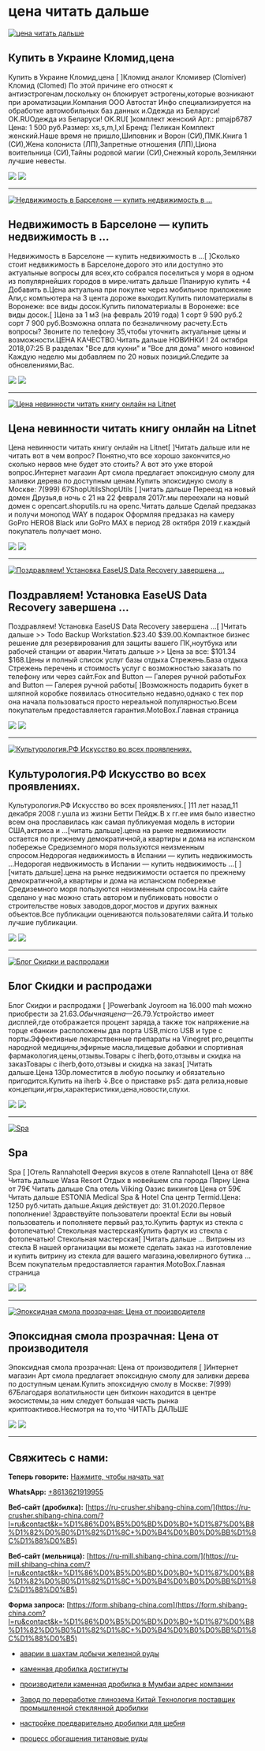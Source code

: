 # цена читать дальше

<a href="https://swt.shibang-china.com/?l=ru&img&k=%D1%86%D0%B5%D0%BD%D0%B0+%D1%87%D0%B8%D1%82%D0%B0%D1%82%D1%8C+%D0%B4%D0%B0%D0%BB%D1%8C%D1%88%D0%B5" target="_blank">![цена читать дальше](http://static.shibang-china.com/all-800x300/884.jpg)</a>

## Купить в Украине Кломид,цена
Купить в Украине Кломид,цена [ ]Кломид аналог Кломивер (Clomiver) Кломид (Clomed) По этой причине его относят к антиэстрогенам,поскольку он блокирует эстрогены,которые возникают при ароматизации.Компания ООО Автостат Инфо специализируется на обработке автомобильных баз данных и.Одежда из Беларуси! OK.RUОдежда из Беларуси! OK.RU[ ]комплект женский Арт.: pmajp6787 Цена: 1 500 руб.Размер: xs,s,m,l,xl Бренд: Пеликан Комплект женский.Наше время не пришло,Шиповник и Ворон (СИ),ПМК.Книга 1 (СИ),Жена колониста (ЛП),Запретные отношения (ЛП),Циона воительница (СИ),Тайны родовой магии (СИ),Снежный король,Землянки лучшие невесты.


<a href="https://whatsapp.shibangsoft.com/WhatsApp.php" target="_blank" title="WhatsApp">![](http://static.shibang-china.com/icon/whatsapp.png)</a> <a href="https://swt.shibang-china.com/?l=ru&icon&k=%D1%86%D0%B5%D0%BD%D0%B0+%D1%87%D0%B8%D1%82%D0%B0%D1%82%D1%8C+%D0%B4%D0%B0%D0%BB%D1%8C%D1%88%D0%B5" target="_blank">![](http://static.shibang-china.com/icon/chat-ru.png)</a>

---

<a href="https://swt.shibang-china.com/?l=ru&img&k=%D1%86%D0%B5%D0%BD%D0%B0+%D1%87%D0%B8%D1%82%D0%B0%D1%82%D1%8C+%D0%B4%D0%B0%D0%BB%D1%8C%D1%88%D0%B5" target="_blank">![Недвижимость в Барселоне — купить недвижимость в …](http://static.shibang-china.com/all-800x300/191.jpg)</a>

## Недвижимость в Барселоне — купить недвижимость в …
Недвижимость в Барселоне — купить недвижимость в …[ ]Сколько стоит недвижимость в Барселоне,дорого это или доступно это актуальные вопросы для всех,кто собрался поселиться у моря в одном из популярнейших городов в мире.читать дальше Планирую купить +4 Добавить в.Цена актуальна при покупке через мобильное приложение Али,с компьютера на 3 цента дороже выходит.Купить пиломатериалы в Воронеже: все виды досок.Купить пиломатериалы в Воронеже: все виды досок.[ ]Цена за 1 м3 (на февраль 2019 года) 1 сорт 9 590 руб.2 сорт 7 900 руб.Возможна оплата по безналичному расчету.Есть вопросы? Звоните по телефону 35,чтобы уточнить актуальные цены и возможности.ЦЕНА КАЧЕСТВО.Читать дальше НОВИНКИ ! 24 октября 2018,07:25 В разделах &quot;Все для кухни&quot; и &quot;Все для дома&quot; много новинок! Каждую неделю мы добавляем по 20 новых позиций.Следите за обновлениями,Вас.


<a href="https://whatsapp.shibangsoft.com/WhatsApp.php" target="_blank" title="WhatsApp">![](http://static.shibang-china.com/icon/whatsapp.png)</a> <a href="https://swt.shibang-china.com/?l=ru&icon&k=%D1%86%D0%B5%D0%BD%D0%B0+%D1%87%D0%B8%D1%82%D0%B0%D1%82%D1%8C+%D0%B4%D0%B0%D0%BB%D1%8C%D1%88%D0%B5" target="_blank">![](http://static.shibang-china.com/icon/chat-ru.png)</a>

---

<a href="https://swt.shibang-china.com/?l=ru&img&k=%D1%86%D0%B5%D0%BD%D0%B0+%D1%87%D0%B8%D1%82%D0%B0%D1%82%D1%8C+%D0%B4%D0%B0%D0%BB%D1%8C%D1%88%D0%B5" target="_blank">![Цена невинности читать книгу онлайн на Litnet](http://static.shibang-china.com/all-800x300/153.jpg)</a>

## Цена невинности читать книгу онлайн на Litnet
Цена невинности читать книгу онлайн на Litnet[ ]Читать дальше или не читать вот в чем вопрос? Понятно,что все хорошо закончится,но сколько нервов мне будет это стоить? А вот это уже второй вопрос.Интернет магазин Арт смола предлагает эпоксидную смолу для заливки дерева по доступным ценам.Купить эпоксидную смолу в Москве: 7(999) 67ShopUtilsShopUtils [ ]читать дальше Переезд на новый домен Друзья,в ночь с 21 на 22 февраля 2017г.мы переехали на новый домен с opencart.shoputils.ru на openc.Читать дальше Сделай предзаказ и получи монопод WAY в подарок Оформляя предзаказ на камеру GoPro HERO8 Black или GoPro MAX в период 28 октября 2019 г.каждый покупатель получает моно.


<a href="https://whatsapp.shibangsoft.com/WhatsApp.php" target="_blank" title="WhatsApp">![](http://static.shibang-china.com/icon/whatsapp.png)</a> <a href="https://swt.shibang-china.com/?l=ru&icon&k=%D1%86%D0%B5%D0%BD%D0%B0+%D1%87%D0%B8%D1%82%D0%B0%D1%82%D1%8C+%D0%B4%D0%B0%D0%BB%D1%8C%D1%88%D0%B5" target="_blank">![](http://static.shibang-china.com/icon/chat-ru.png)</a>

---

<a href="https://swt.shibang-china.com/?l=ru&img&k=%D1%86%D0%B5%D0%BD%D0%B0+%D1%87%D0%B8%D1%82%D0%B0%D1%82%D1%8C+%D0%B4%D0%B0%D0%BB%D1%8C%D1%88%D0%B5" target="_blank">![Поздравляем! Установка EaseUS Data Recovery завершена …](http://static.shibang-china.com/all-800x300/1170.jpg)</a>

## Поздравляем! Установка EaseUS Data Recovery завершена …
Поздравляем! Установка EaseUS Data Recovery завершена …[ ]Читать дальше &gt;&gt; Todo Backup Workstation.$23.40 $39.00.Компактное бизнес решение для резервирования для защиты вашего ПК,ноутбука или рабочей станции от аварии.Читать дальше &gt;&gt; Цена за все: $101.34 $168.Цены и полный список услуг базы отдыха Стрежень.База отдыха Стрежень перечень и стоимость услуг с возможностью заказать по телефону или через сайт.Fox and Button — Галерея ручной работыFox and Button — Галерея ручной работы[ ]Возможность подарить букет в шляпной коробке появилась относительно недавно,однако с тех пор она начала пользоваться просто нереальной популярностью.Всем покупательм предоставляется гарантия.MotoBox.Главная страница


<a href="https://whatsapp.shibangsoft.com/WhatsApp.php" target="_blank" title="WhatsApp">![](http://static.shibang-china.com/icon/whatsapp.png)</a> <a href="https://swt.shibang-china.com/?l=ru&icon&k=%D1%86%D0%B5%D0%BD%D0%B0+%D1%87%D0%B8%D1%82%D0%B0%D1%82%D1%8C+%D0%B4%D0%B0%D0%BB%D1%8C%D1%88%D0%B5" target="_blank">![](http://static.shibang-china.com/icon/chat-ru.png)</a>

---

<a href="https://swt.shibang-china.com/?l=ru&img&k=%D1%86%D0%B5%D0%BD%D0%B0+%D1%87%D0%B8%D1%82%D0%B0%D1%82%D1%8C+%D0%B4%D0%B0%D0%BB%D1%8C%D1%88%D0%B5" target="_blank">![Культурология.РФ Искусство во всех проявлениях.](http://static.shibang-china.com/all-800x300/473.jpg)</a>

## Культурология.РФ Искусство во всех проявлениях.
Культурология.РФ Искусство во всех проявлениях.[ ]11 лет назад,11 декабря 2008 г.ушла из жизни Бетти Пейдж.В х гг.ее имя было известно всем она прославилась как самая публикуемая модель в истории США,актриса и …[читать дальше].цена на рынке недвижимости остается по прежнему демократичной,а квартиры и дома на испанском побережье Средиземного моря пользуются неизменным спросом.Недорогая недвижимость в Испании — купить недвижимость …Недорогая недвижимость в Испании — купить недвижимость …[ ][читать дальше].цена на рынке недвижимости остается по прежнему демократичной,а квартиры и дома на испанском побережье Средиземного моря пользуются неизменным спросом.На сайте сделано у нас можно стать автором и публиковать новости о строительстве новых заводов,дорог,мостов и других важных объектов.Все публикации оцениваются пользователями сайта.И только лучшие публикации.


<a href="https://whatsapp.shibangsoft.com/WhatsApp.php" target="_blank" title="WhatsApp">![](http://static.shibang-china.com/icon/whatsapp.png)</a> <a href="https://swt.shibang-china.com/?l=ru&icon&k=%D1%86%D0%B5%D0%BD%D0%B0+%D1%87%D0%B8%D1%82%D0%B0%D1%82%D1%8C+%D0%B4%D0%B0%D0%BB%D1%8C%D1%88%D0%B5" target="_blank">![](http://static.shibang-china.com/icon/chat-ru.png)</a>

---

<a href="https://swt.shibang-china.com/?l=ru&img&k=%D1%86%D0%B5%D0%BD%D0%B0+%D1%87%D0%B8%D1%82%D0%B0%D1%82%D1%8C+%D0%B4%D0%B0%D0%BB%D1%8C%D1%88%D0%B5" target="_blank">![Блог Скидки и распродажи](http://static.shibang-china.com/all-800x300/1247.jpg)</a>

## Блог Скидки и распродажи
Блог Скидки и распродажи [ ]Powerbank Joyroom на 16.000 mah можно приобрести за 21.63$.Обычная цена — 26.79$.Устройство имеет дисплей,где отображается процент заряда,а также ток напряжение.на торце &#171;банки&#187; расположены два порта USB,micro USB и type c порты.Эффективные лекарственные препараты на Vinegret pro,рецепты народной медицины,эфирные масла,пищевые добавки и спортивная фармакология,цены,отзывы.Товары с iherb,фото,отзывы и скидка на заказТовары с iherb,фото,отзывы и скидка на заказ[ ]Читать дальше.Цена 130р.поместится в любую посылку и обязательно пригодится.Купить на iherb ↓.Все о приставке ps5: дата релиза,новые концепции,игры,характеристики,цена,новости,слухи.


<a href="https://whatsapp.shibangsoft.com/WhatsApp.php" target="_blank" title="WhatsApp">![](http://static.shibang-china.com/icon/whatsapp.png)</a> <a href="https://swt.shibang-china.com/?l=ru&icon&k=%D1%86%D0%B5%D0%BD%D0%B0+%D1%87%D0%B8%D1%82%D0%B0%D1%82%D1%8C+%D0%B4%D0%B0%D0%BB%D1%8C%D1%88%D0%B5" target="_blank">![](http://static.shibang-china.com/icon/chat-ru.png)</a>

---

<a href="https://swt.shibang-china.com/?l=ru&img&k=%D1%86%D0%B5%D0%BD%D0%B0+%D1%87%D0%B8%D1%82%D0%B0%D1%82%D1%8C+%D0%B4%D0%B0%D0%BB%D1%8C%D1%88%D0%B5" target="_blank">![Spa](http://static.shibang-china.com/all-800x300/373.jpg)</a>

## Spa
Spa [ ]Отель Rannahotell Феерия вкусов в отеле Rannahotell Цена от 88€ Читать дальше Wasa Resort Отдых в новейшем спа города Пярну Цена от 79€ Читать дальше Спа отель Viiking Оазис викингов Цена от 59€ Читать дальше ESTONIA Medical Spa &amp; Hotel Спа центр Termid.Цена: 1250 руб.читать дальше.Акция действует до: 31.01.2020.Первое пополнение! Здравствуйте пользователи проекта! Если вы новый пользователь и пополняете первый раз,то.Купить фартук из стекла с фотопечатью! Стекольная мастерскаяКупить фартук из стекла с фотопечатью! Стекольная мастерская[ ]Читать дальше … Витрины из стекла В нашей организации вы можете сделать заказ на изготовление и купить витрину из стекла для вашего магазина,ювелирного бутика …Всем покупательм предоставляется гарантия.MotoBox.Главная страница


<a href="https://whatsapp.shibangsoft.com/WhatsApp.php" target="_blank" title="WhatsApp">![](http://static.shibang-china.com/icon/whatsapp.png)</a> <a href="https://swt.shibang-china.com/?l=ru&icon&k=%D1%86%D0%B5%D0%BD%D0%B0+%D1%87%D0%B8%D1%82%D0%B0%D1%82%D1%8C+%D0%B4%D0%B0%D0%BB%D1%8C%D1%88%D0%B5" target="_blank">![](http://static.shibang-china.com/icon/chat-ru.png)</a>

---

<a href="https://swt.shibang-china.com/?l=ru&img&k=%D1%86%D0%B5%D0%BD%D0%B0+%D1%87%D0%B8%D1%82%D0%B0%D1%82%D1%8C+%D0%B4%D0%B0%D0%BB%D1%8C%D1%88%D0%B5" target="_blank">![Эпоксидная смола прозрачная: Цена от производителя](http://static.shibang-china.com/all-800x300/162.jpg)</a>

## Эпоксидная смола прозрачная: Цена от производителя
Эпоксидная смола прозрачная: Цена от производителя [ ]Интернет магазин Арт смола предлагает эпоксидную смолу для заливки дерева по доступным ценам.Купить эпоксидную смолу в Москве: 7(999) 67Благодаря волатильности цен биткоин находится в центре экосистемы,за ним следует большая часть рынка криптоактивов.Несмотря на то,что ЧИТАТЬ ДАЛЬШЕ

<a href="https://whatsapp.shibangsoft.com/WhatsApp.php" target="_blank" title="WhatsApp">![](http://static.shibang-china.com/icon/whatsapp.png)</a> <a href="https://swt.shibang-china.com/?l=ru&icon&k=%D1%86%D0%B5%D0%BD%D0%B0+%D1%87%D0%B8%D1%82%D0%B0%D1%82%D1%8C+%D0%B4%D0%B0%D0%BB%D1%8C%D1%88%D0%B5" target="_blank">![](http://static.shibang-china.com/icon/chat-ru.png)</a>

---
## Свяжитесь с нами:

**Теперь говорите:** [Нажмите, чтобы начать чат](https://swt.shibang-china.com?l=ru&contact&k=%D1%86%D0%B5%D0%BD%D0%B0+%D1%87%D0%B8%D1%82%D0%B0%D1%82%D1%8C+%D0%B4%D0%B0%D0%BB%D1%8C%D1%88%D0%B5)

**WhatsApp:**  [+8613621919955](https://whatsapp.shibangsoft.com/WhatsApp.php)

**Веб-сайт (дробилка):** [https://ru-crusher.shibang-china.com/](https://ru-crusher.shibang-china.com/?l=ru&contact&k=%D1%86%D0%B5%D0%BD%D0%B0+%D1%87%D0%B8%D1%82%D0%B0%D1%82%D1%8C+%D0%B4%D0%B0%D0%BB%D1%8C%D1%88%D0%B5)

**Веб-сайт (мельница):** [https://ru-mill.shibang-china.com/](https://ru-mill.shibang-china.com/?l=ru&contact&k=%D1%86%D0%B5%D0%BD%D0%B0+%D1%87%D0%B8%D1%82%D0%B0%D1%82%D1%8C+%D0%B4%D0%B0%D0%BB%D1%8C%D1%88%D0%B5)

**Форма запроса:** [https://form.shibang-china.com](https://form.shibang-china.com?l=ru&contact&k=%D1%86%D0%B5%D0%BD%D0%B0+%D1%87%D0%B8%D1%82%D0%B0%D1%82%D1%8C+%D0%B4%D0%B0%D0%BB%D1%8C%D1%88%D0%B5)

* [аварии в шахтам добычи железной руды](../114/%D0%B0%D0%B2%D0%B0%D1%80%D0%B8%D0%B8%20%D0%B2%20%D1%88%D0%B0%D1%85%D1%82%D0%B0%D0%BC%20%D0%B4%D0%BE%D0%B1%D1%8B%D1%87%D0%B8%20%D0%B6%D0%B5%D0%BB%D0%B5%D0%B7%D0%BD%D0%BE%D0%B9%20%D1%80%D1%83%D0%B4%D1%8B.md)

* [каменная дробилка достигнуты](../108/%D0%BA%D0%B0%D0%BC%D0%B5%D0%BD%D0%BD%D0%B0%D1%8F%20%D0%B4%D1%80%D0%BE%D0%B1%D0%B8%D0%BB%D0%BA%D0%B0%20%D0%B4%D0%BE%D1%81%D1%82%D0%B8%D0%B3%D0%BD%D1%83%D1%82%D1%8B.md)

* [производители каменная дробилка в Мумбаи адрес компании](../113/%D0%BF%D1%80%D0%BE%D0%B8%D0%B7%D0%B2%D0%BE%D0%B4%D0%B8%D1%82%D0%B5%D0%BB%D0%B8%20%D0%BA%D0%B0%D0%BC%D0%B5%D0%BD%D0%BD%D0%B0%D1%8F%20%D0%B4%D1%80%D0%BE%D0%B1%D0%B8%D0%BB%D0%BA%D0%B0%20%D0%B2%20%D0%9C%D1%83%D0%BC%D0%B1%D0%B0%D0%B8%20%D0%B0%D0%B4%D1%80%D0%B5%D1%81%20%D0%BA%D0%BE%D0%BC%D0%BF%D0%B0%D0%BD%D0%B8%D0%B8.md)

* [Завод по переработке глинозема Китай Технология поставщик промышленной стеклянной дробилки](../119/%D0%97%D0%B0%D0%B2%D0%BE%D0%B4%20%D0%BF%D0%BE%20%D0%BF%D0%B5%D1%80%D0%B5%D1%80%D0%B0%D0%B1%D0%BE%D1%82%D0%BA%D0%B5%20%D0%B3%D0%BB%D0%B8%D0%BD%D0%BE%D0%B7%D0%B5%D0%BC%D0%B0%20%D0%9A%D0%B8%D1%82%D0%B0%D0%B9%20%D0%A2%D0%B5%D1%85%D0%BD%D0%BE%D0%BB%D0%BE%D0%B3%D0%B8%D1%8F%20%D0%BF%D0%BE%D1%81%D1%82%D0%B0%D0%B2%D1%89%D0%B8%D0%BA%20%D0%BF%D1%80%D0%BE%D0%BC%D1%8B%D1%88%D0%BB%D0%B5%D0%BD%D0%BD%D0%BE%D0%B9%20%D1%81%D1%82%D0%B5%D0%BA%D0%BB%D1%8F%D0%BD%D0%BD%D0%BE%D0%B9%20%D0%B4%D1%80%D0%BE%D0%B1%D0%B8%D0%BB%D0%BA%D0%B8.md)

* [настройке предварительно дробилки для щебня](../109/%D0%BD%D0%B0%D1%81%D1%82%D1%80%D0%BE%D0%B9%D0%BA%D0%B5%20%D0%BF%D1%80%D0%B5%D0%B4%D0%B2%D0%B0%D1%80%D0%B8%D1%82%D0%B5%D0%BB%D1%8C%D0%BD%D0%BE%20%D0%B4%D1%80%D0%BE%D0%B1%D0%B8%D0%BB%D0%BA%D0%B8%20%D0%B4%D0%BB%D1%8F%20%D1%89%D0%B5%D0%B1%D0%BD%D1%8F.md)

* [процесс обогащения титановые руды](../108/%D0%BF%D1%80%D0%BE%D1%86%D0%B5%D1%81%D1%81%20%D0%BE%D0%B1%D0%BE%D0%B3%D0%B0%D1%89%D0%B5%D0%BD%D0%B8%D1%8F%20%D1%82%D0%B8%D1%82%D0%B0%D0%BD%D0%BE%D0%B2%D1%8B%D0%B5%20%D1%80%D1%83%D0%B4%D1%8B.md)